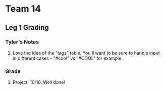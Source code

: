 # Team 14

## Leg 1 Grading

### Tyler's Notes

1. Love the idea of the "tags" table. You'll want to be sure to handle input in different cases - "#cool" vs "#COOL" for example.

### Grade

1. Project: 10/10. Well done!

